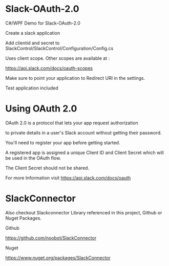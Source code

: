 # Slack-OAuth-2.0
C#/WPF Demo for Slack-OAuth-2.0

Create a slack application 

Add clientid and secret to SlackControl/SlackControl/Configuration/Config.cs

Uses client scope. Other scopes are available at :

https://api.slack.com/docs/oauth-scopes

Make sure to point your application to Redirect URI in the settings.

Test application included 

# Using OAuth 2.0

OAuth 2.0 is a protocol that lets your app request authorization 

to private details in a user's Slack account without getting their password.

You'll need to register your app before getting started. 

A registered app is assigned a unique Client ID and Client Secret which will be used in the OAuth flow. 

The Client Secret should not be shared.

For more Information visit
https://api.slack.com/docs/oauth

# SlackConnector

Also checkout Slackconnector Library referenced in this project, Github or Nuget Packages. 

Github

https://github.com/noobot/SlackConnector

Nuget

https://www.nuget.org/packages/SlackConnector

